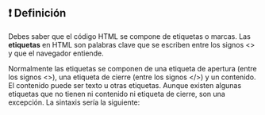 ## ❗ Definición

Debes saber que el código HTML se compone de etiquetas o marcas.
Las **etiquetas** en HTML son palabras clave que se escriben entre los signos <> y que el
navegador entiende.

Normalmente las etiquetas se componen de una etiqueta de apertura (entre los signos
<>), una etiqueta de cierre (entre los signos </>) y un contenido. El contenido puede ser
texto u otras etiquetas. Aunque existen algunas etiquetas que no tienen ni contenido ni
etiqueta de cierre, son una excepción. La sintaxis sería la siguiente:
